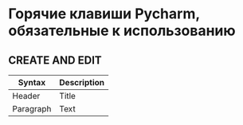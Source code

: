 # Горячие клавиши Pycharm, обязательные к использованию

## CREATE AND EDIT

| Syntax | Description |
| --- | ----------- |
| Header | Title |
| Paragraph | Text |